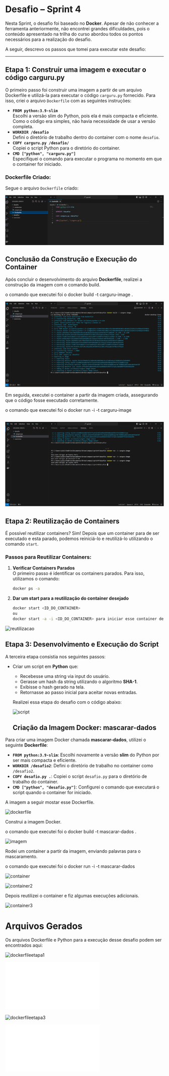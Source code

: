 # Desafio – Sprint 4

Nesta Sprint, o desafio foi baseado no **Docker**. Apesar de não conhecer a ferramenta anteriormente, não encontrei grandes dificuldades, pois o conteúdo apresentado na trilha do curso abordou todos os pontos necessários para a realização do desafio.

A seguir, descrevo os passos que tomei para executar este desafio:

---

## **Etapa 1: Construir uma imagem e executar o código carguru.py**

O primeiro passo foi construir uma imagem a partir de um arquivo Dockerfile e utilizá-la para executar o código `carguru.py` fornecido. Para isso, criei o arquivo `Dockerfile` com as seguintes instruções:

- **`FROM python:3.9-slim`**  
  Escolhi a versão slim do Python, pois ela é mais compacta e eficiente. Como o código era simples, não havia necessidade de usar a versão completa.  
- **`WORKDIR /desafio`**  
  Defini o diretório de trabalho dentro do container com o nome `desafio`.  
- **`COPY carguru.py /desafio/`**  
  Copiei o script Python para o diretório do container.  
- **`CMD ["python", "carguru.py"]`**  
  Especifiquei o comando para executar o programa no momento em que o container for iniciado.  

### Dockerfile Criado:

Segue o arquivo `Dockerfile` criado:

![dockerfile](../Evidencias/evidencias1e2/00dockerfile.png)

## Conclusão da Construção e Execução do Container

Após concluir o desenvolvimento do arquivo **Dockerfile**, realizei a construção da imagem com o comando build. 

o comando que executei foi o docker build -t carguru-image .

![imagem](../Evidencias/evidencias1e2/01imagem.png)

Em seguida, executei o container a partir da imagem criada, assegurando que o código fosse executado corretamente.

o comando que executei foi o docker run -i -t carguru-image

![imagemcontainer](../Evidencias/evidencias1e2/02criandocontainer.png)
---

## **Etapa 2: Reutilização de Containers**

É possível reutilizar containers?
Sim! Depois que um container para de ser executado e esta parado, podemos reiniciá-lo e reutilizá-lo utilizando o comando `start`.

### Passos para Reutilizar Containers:

1. **Verificar Containers Parados**  
   O primeiro passo é identificar os containers parados. Para isso, utilizamos o comando:  
   ```bash
   docker ps -a

2. **Dar um start para a reutilização do container desejado**
    ```bash
    docker start <ID_DO_CONTAINER>
    ou
    docker start -a -i <ID_DO_CONTAINER> para iniciar esse container de maneira interativa no terminal

 ![reutilizacao](../Evidencias/evidencias1e2/03reutilizacao.png) 
 

## **Etapa 3: Desenvolvimento e Execução do Script**

A terceira etapa consistia nos seguintes passos:  
- Criar um script em **Python** que:  
  - Recebesse uma string via input do usuário.  
  - Gerasse um hash da string utilizando o algoritmo **SHA-1**.  
  - Exibisse o hash gerado na tela.  
  - Retornasse ao passo inicial para aceitar novas entradas. 

  Realizei essa etapa do desafio com o código abaixo:

  ![script](../Evidencias/evidencias3/00python.png)

  ## **Criação da Imagem Docker: mascarar-dados**

Para criar uma imagem Docker chamada **mascarar-dados**, utilizei o seguinte **Dockerfile**:

- **`FROM python:3.9-slim`**: Escolhi novamente a versão **slim** do Python por ser mais compacta e eficiente.  
- **`WORKDIR /desafio2`**: Defini o diretório de trabalho no container como `/desafio2`.  
- **`COPY desafio.py .`**: Copiei o script `desafio.py` para o diretório de trabalho do container.  
- **`CMD ["python", "desafio.py"]`**: Configurei o comando que executará o script quando o container for iniciado.  
 
 A imagem a seguir mostar esse Dockerfile.

 ![dockerfile](../Evidencias/evidencias3/01dokerfile.png)

 Construi a imagem Docker.

 o comando que executei foi o docker build -t mascarar-dados .

![imagem](../Evidencias/evidencias3/02criacaoimagem.png)

Rodei um container a partir da imagem, enviando palavras para o mascaramento.

o comando que executei foi o docker run -i -t mascarar-dados 

![container](../Evidencias/evidencias3/03rodandocontainer.png)

![container2](../Evidencias/evidencias3/04testecom1entrada.png)

Depois reutilizei o container e fiz algumas execuções adicionais.

![container3](../Evidencias/evidencias3/05reutilizando.png)


# Arquivos Gerados

Os arquivos Dockerfile e Python para a execução desse desafio podem ser encontrados aqui:

![dockerfileetapa1](../Desafio/Etapa1/Dockerfile) 

![readmeetapa2](../Desafio/Etapa2/questionamentos.md)

![dockerfileetapa3](../Desafio/Etapa3/Dockerfile)

![pythonetapa3](../Desafio/Etapa3/desafio.py)







    

    



